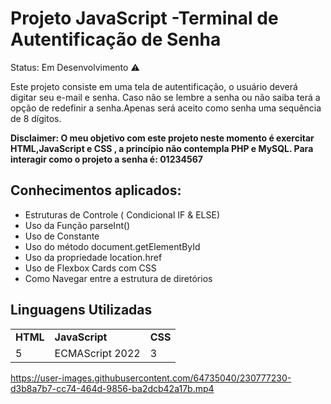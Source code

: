 <h1>Projeto JavaScript -Terminal de Autentificação de Senha</h1>

Status: Em Desenvolvimento ⚠️

Este projeto consiste em uma tela de autentificação, o usuário deverá digitar seu e-mail e senha. Caso não se lembre a senha ou não saiba terá a opção de redefinir a senha.Apenas será aceito como senha uma sequência de 8 dígitos.

<strong>Disclaimer: O meu objetivo com este projeto neste momento é exercitar HTML,JavaScript e CSS , a princípio não contempla PHP e MySQL.
Para interagir como o projeto a senha é: 01234567</strong>


<h2>Conhecimentos aplicados:</h2>

+ Estruturas de Controle ( Condicional IF & ELSE)
+ Uso da Função parseInt()
+ Uso de Constante
+ Uso do método document.getElementById
+ Uso da propriedade location.href
+ Uso de Flexbox Cards com CSS
+ Como Navegar entre a estrutura de diretórios

<h2>Linguagens Utilizadas</h2>
<table>
<tr>
<td><strong>HTML</strong></td>
<td><strong>JavaScript</strong></td>
<td><strong>CSS</strong></td>
</tr>
<tr>
<td>5</td>
<td>ECMAScript 2022</td>
<td>3</td>
</tr>
</table>

https://user-images.githubusercontent.com/64735040/230777230-d3b8a7b7-cc74-464d-9856-ba2dcb42a17b.mp4


